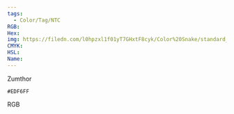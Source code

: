 ```yaml
---
tags:
  - Color/Tag/NTC
RGB:
Hex:
img: https://filedn.com/l0hpzxl1f01yT7GHxtF8cyk/Color%20Snake/standard_csv_to_svg//EDF6FF.svg
CMYK:
HSL:
Name:
---
```

Zumthor
```palette
#EDF6FF
```
RGB
